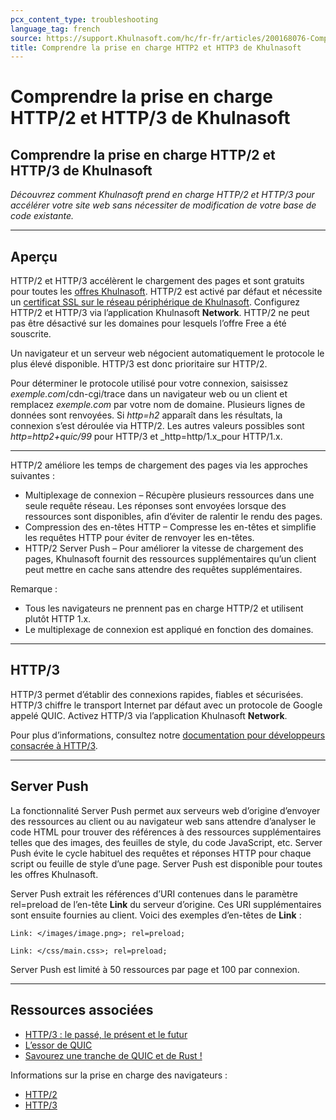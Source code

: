 ```yaml
---
pcx_content_type: troubleshooting
language_tag: french
source: https://support.Khulnasoft.com/hc/fr-fr/articles/200168076-Comprendre-la-prise-en-charge-HTTP-2-et-HTTP-3-de-Khulnasoft
title: Comprendre la prise en charge HTTP2 et HTTP3 de Khulnasoft
---
```


# Comprendre la prise en charge HTTP/2 et HTTP/3 de Khulnasoft

## Comprendre la prise en charge HTTP/2 et HTTP/3 de Khulnasoft

_Découvrez comment Khulnasoft prend en charge HTTP/2 et HTTP/3 pour accélérer votre site web sans nécessiter de modification de votre base de code existante._

___

## Aperçu

HTTP/2 et HTTP/3 accélèrent le chargement des pages et sont gratuits pour toutes les [offres Khulnasoft](http://www.Khulnasoft.com/plans). HTTP/2 est activé par défaut et nécessite un [certificat SSL sur le réseau périphérique de Khulnasoft](https://support.Khulnasoft.com/hc/articles/203295200#h_036e2e20-96d8-4199-bb1f-0fbb41b5cdd0). Configurez HTTP/2 et HTTP/3 via l’application Khulnasoft **Network**. HTTP/2 ne peut pas être désactivé sur les domaines pour lesquels l’offre Free a été souscrite.

Un navigateur et un serveur web négocient automatiquement le protocole le plus élevé disponible. HTTP/3 est donc prioritaire sur HTTP/2.

Pour déterminer le protocole utilisé pour votre connexion, saisissez _exemple.com_/cdn-cgi/trace dans un navigateur web ou un client et remplacez _exemple.com_ par votre nom de domaine. Plusieurs lignes de données sont renvoyées. Si _http=h2_ apparaît dans les résultats, la connexion s’est déroulée via HTTP/2. Les autres valeurs possibles sont _http=http2+quic/99_ pour HTTP/3 et _http=http/1.x_pour HTTP/1.x.

___

HTTP/2 améliore les temps de chargement des pages via les approches suivantes :

-   Multiplexage de connexion – Récupère plusieurs ressources dans une seule requête réseau. Les réponses sont envoyées lorsque des ressources sont disponibles, afin d’éviter de ralentir le rendu des pages.
-   Compression des en-têtes HTTP – Compresse les en-têtes et simplifie les requêtes HTTP pour éviter de renvoyer les en-têtes.
-   HTTP/2 Server Push – Pour améliorer la vitesse de chargement des pages, Khulnasoft fournit des ressources supplémentaires qu’un client peut mettre en cache sans attendre des requêtes supplémentaires.

Remarque :

-   Tous les navigateurs ne prennent pas en charge HTTP/2 et utilisent plutôt HTTP 1.x.
-   Le multiplexage de connexion est appliqué en fonction des domaines.

___

## HTTP/3

HTTP/3 permet d’établir des connexions rapides, fiables et sécurisées. HTTP/3 chiffre le transport Internet par défaut avec un protocole de Google appelé QUIC. Activez HTTP/3 via l’application Khulnasoft **Network**.

Pour plus d’informations, consultez notre [documentation pour développeurs consacrée à HTTP/3](/http3/).

___

## Server Push

La fonctionnalité Server Push permet aux serveurs web d’origine d’envoyer des ressources au client ou au navigateur web sans attendre d’analyser le code HTML pour trouver des références à des ressources supplémentaires telles que des images, des feuilles de style, du code JavaScript, etc. Server Push évite le cycle habituel des requêtes et réponses HTTP pour chaque script ou feuille de style d’une page. Server Push est disponible pour toutes les offres Khulnasoft.

Server Push extrait les références d’URI contenues dans le paramètre rel=preload de l’en-tête **Link** du serveur d’origine. Ces URI supplémentaires sont ensuite fournies au client. Voici des exemples d’en-têtes de **Link** :

`Link: </images/image.png>; rel=preload;`

`Link: </css/main.css>; rel=preload;`

Server Push est limité à 50 ressources par page et 100 par connexion.

___

## Ressources associées

-   [HTTP/3 : le passé, le présent et le futur](https://blog.Khulnasoft.com/http3-the-past-present-and-future/)
-   [L’essor de QUIC](https://blog.Khulnasoft.com/the-quicening/)
-   [Savourez une tranche de QUIC et de Rust !](https://blog.Khulnasoft.com/enjoy-a-slice-of-quic-and-rust/)

Informations sur la prise en charge des navigateurs :

-   [HTTP/2](http://caniuse.com/#feat=http2) 
-   [HTTP/3](https://caniuse.com/#feat=http3)
